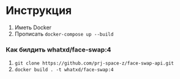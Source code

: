 # Инструкция

1. Иметь Docker
2. Прописать `docker-compose up --build`

### Как билдить whatxd/face-swap:4

1. `git clone https://github.com/prj-space-z/face-swap-api.git`
2. `docker build . -t whatxd/face-swap:4`